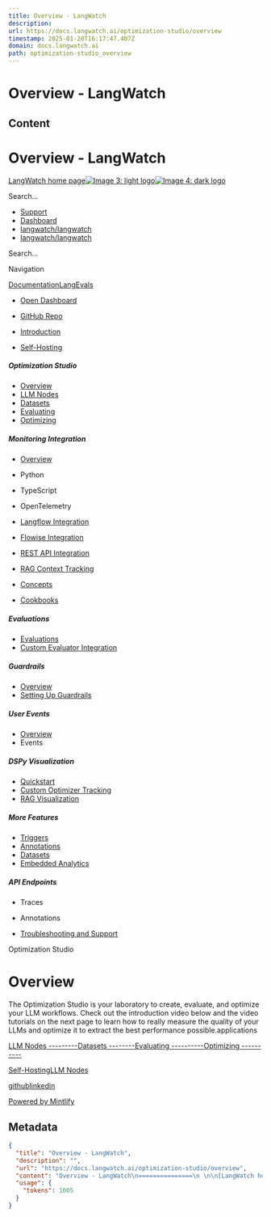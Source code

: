 ```yaml
---
title: Overview - LangWatch
description: 
url: https://docs.langwatch.ai/optimization-studio/overview
timestamp: 2025-01-20T16:17:47.407Z
domain: docs.langwatch.ai
path: optimization-studio_overview
---
```


# Overview - LangWatch



## Content

Overview - LangWatch
===============
 

[LangWatch home page![Image 3: light logo](https://mintlify.s3.us-west-1.amazonaws.com/langwatch/logo/light.svg)![Image 4: dark logo](https://mintlify.s3.us-west-1.amazonaws.com/langwatch/logo/dark.svg)](https://docs.langwatch.ai/)

Search...

*   [Support](https://docs.langwatch.ai/support#email-support)
*   [Dashboard](https://app.langwatch.ai/)
*   [langwatch/langwatch](https://github.com/langwatch/langwatch)
*   [langwatch/langwatch](https://github.com/langwatch/langwatch)

Search...

Navigation

[Documentation](https://docs.langwatch.ai/introduction)[LangEvals](https://docs.langwatch.ai/langevals/documentation/introduction)

*   [Open Dashboard](https://app.langwatch.ai/)
*   [GitHub Repo](https://github.com/langwatch/langwatch)

*   [Introduction](https://docs.langwatch.ai/introduction)
*   [Self-Hosting](https://docs.langwatch.ai/self-hosting)

##### Optimization Studio

*   [Overview](https://docs.langwatch.ai/optimization-studio/overview)
*   [LLM Nodes](https://docs.langwatch.ai/optimization-studio/llm-nodes)
*   [Datasets](https://docs.langwatch.ai/optimization-studio/datasets)
*   [Evaluating](https://docs.langwatch.ai/optimization-studio/evaluating)
*   [Optimizing](https://docs.langwatch.ai/optimization-studio/optimizing)

##### Monitoring Integration

*   [Overview](https://docs.langwatch.ai/integration/overview)
*   Python
    
*   TypeScript
    
*   OpenTelemetry
    
*   [Langflow Integration](https://docs.langwatch.ai/integration/langflow)
*   [Flowise Integration](https://docs.langwatch.ai/integration/flowise)
*   [REST API Integration](https://docs.langwatch.ai/integration/rest-api)
*   [RAG Context Tracking](https://docs.langwatch.ai/integration/rags-context-tracking)
*   [Concepts](https://docs.langwatch.ai/concepts)
*   [Cookbooks](https://docs.langwatch.ai/integration/cookbooks)

##### Evaluations

*   [Evaluations](https://docs.langwatch.ai/evaluations/overview)
*   [Custom Evaluator Integration](https://docs.langwatch.ai/evaluations/custom-evaluator-integration)

##### Guardrails

*   [Overview](https://docs.langwatch.ai/guardrails/overview)
*   [Setting Up Guardrails](https://docs.langwatch.ai/guardrails/setting-up-guardrails)

##### User Events

*   [Overview](https://docs.langwatch.ai/user-events/overview)
*   Events
    

##### DSPy Visualization

*   [Quickstart](https://docs.langwatch.ai/dspy-visualization/quickstart)
*   [Custom Optimizer Tracking](https://docs.langwatch.ai/dspy-visualization/custom-optimizer)
*   [RAG Visualization](https://docs.langwatch.ai/dspy-visualization/rag-visualization)

##### More Features

*   [Triggers](https://docs.langwatch.ai/features/triggers)
*   [Annotations](https://docs.langwatch.ai/features/annotations)
*   [Datasets](https://docs.langwatch.ai/features/datasets)
*   [Embedded Analytics](https://docs.langwatch.ai/features/embedded-analytics)

##### API Endpoints

*   Traces
    
*   Annotations
    

*   [Troubleshooting and Support](https://docs.langwatch.ai/support)

Optimization Studio

Overview
========

The Optimization Studio is your laboratory to create, evaluate, and optimize your LLM workflows. Check out the introduction video below and the video tutorials on the next page to learn how to really measure the quality of your LLMs and optimize it to extract the best performance possible.applications

  

[LLM Nodes ---------](https://docs.langwatch.ai/optimization-studio/llm-nodes)[Datasets --------](https://docs.langwatch.ai/optimization-studio/datasets)[Evaluating ----------](https://docs.langwatch.ai/optimization-studio/evaluating)[Optimizing ----------](https://docs.langwatch.ai/optimization-studio/optimizing)

[Self-Hosting](https://docs.langwatch.ai/self-hosting)[LLM Nodes](https://docs.langwatch.ai/optimization-studio/llm-nodes)

[github](https://github.com/langwatch/langwatch)[linkedin](https://www.linkedin.com/company/langwatch/)

[Powered by Mintlify](https://mintlify.com/preview-request?utm_campaign=poweredBy&utm_medium=docs&utm_source=docs.langwatch.ai)

## Metadata

```json
{
  "title": "Overview - LangWatch",
  "description": "",
  "url": "https://docs.langwatch.ai/optimization-studio/overview",
  "content": "Overview - LangWatch\n===============\n \n\n[LangWatch home page![Image 3: light logo](https://mintlify.s3.us-west-1.amazonaws.com/langwatch/logo/light.svg)![Image 4: dark logo](https://mintlify.s3.us-west-1.amazonaws.com/langwatch/logo/dark.svg)](https://docs.langwatch.ai/)\n\nSearch...\n\n*   [Support](https://docs.langwatch.ai/support#email-support)\n*   [Dashboard](https://app.langwatch.ai/)\n*   [langwatch/langwatch](https://github.com/langwatch/langwatch)\n*   [langwatch/langwatch](https://github.com/langwatch/langwatch)\n\nSearch...\n\nNavigation\n\n[Documentation](https://docs.langwatch.ai/introduction)[LangEvals](https://docs.langwatch.ai/langevals/documentation/introduction)\n\n*   [Open Dashboard](https://app.langwatch.ai/)\n*   [GitHub Repo](https://github.com/langwatch/langwatch)\n\n*   [Introduction](https://docs.langwatch.ai/introduction)\n*   [Self-Hosting](https://docs.langwatch.ai/self-hosting)\n\n##### Optimization Studio\n\n*   [Overview](https://docs.langwatch.ai/optimization-studio/overview)\n*   [LLM Nodes](https://docs.langwatch.ai/optimization-studio/llm-nodes)\n*   [Datasets](https://docs.langwatch.ai/optimization-studio/datasets)\n*   [Evaluating](https://docs.langwatch.ai/optimization-studio/evaluating)\n*   [Optimizing](https://docs.langwatch.ai/optimization-studio/optimizing)\n\n##### Monitoring Integration\n\n*   [Overview](https://docs.langwatch.ai/integration/overview)\n*   Python\n    \n*   TypeScript\n    \n*   OpenTelemetry\n    \n*   [Langflow Integration](https://docs.langwatch.ai/integration/langflow)\n*   [Flowise Integration](https://docs.langwatch.ai/integration/flowise)\n*   [REST API Integration](https://docs.langwatch.ai/integration/rest-api)\n*   [RAG Context Tracking](https://docs.langwatch.ai/integration/rags-context-tracking)\n*   [Concepts](https://docs.langwatch.ai/concepts)\n*   [Cookbooks](https://docs.langwatch.ai/integration/cookbooks)\n\n##### Evaluations\n\n*   [Evaluations](https://docs.langwatch.ai/evaluations/overview)\n*   [Custom Evaluator Integration](https://docs.langwatch.ai/evaluations/custom-evaluator-integration)\n\n##### Guardrails\n\n*   [Overview](https://docs.langwatch.ai/guardrails/overview)\n*   [Setting Up Guardrails](https://docs.langwatch.ai/guardrails/setting-up-guardrails)\n\n##### User Events\n\n*   [Overview](https://docs.langwatch.ai/user-events/overview)\n*   Events\n    \n\n##### DSPy Visualization\n\n*   [Quickstart](https://docs.langwatch.ai/dspy-visualization/quickstart)\n*   [Custom Optimizer Tracking](https://docs.langwatch.ai/dspy-visualization/custom-optimizer)\n*   [RAG Visualization](https://docs.langwatch.ai/dspy-visualization/rag-visualization)\n\n##### More Features\n\n*   [Triggers](https://docs.langwatch.ai/features/triggers)\n*   [Annotations](https://docs.langwatch.ai/features/annotations)\n*   [Datasets](https://docs.langwatch.ai/features/datasets)\n*   [Embedded Analytics](https://docs.langwatch.ai/features/embedded-analytics)\n\n##### API Endpoints\n\n*   Traces\n    \n*   Annotations\n    \n\n*   [Troubleshooting and Support](https://docs.langwatch.ai/support)\n\nOptimization Studio\n\nOverview\n========\n\nThe Optimization Studio is your laboratory to create, evaluate, and optimize your LLM workflows. Check out the introduction video below and the video tutorials on the next page to learn how to really measure the quality of your LLMs and optimize it to extract the best performance possible.applications\n\n  \n\n[LLM Nodes ---------](https://docs.langwatch.ai/optimization-studio/llm-nodes)[Datasets --------](https://docs.langwatch.ai/optimization-studio/datasets)[Evaluating ----------](https://docs.langwatch.ai/optimization-studio/evaluating)[Optimizing ----------](https://docs.langwatch.ai/optimization-studio/optimizing)\n\n[Self-Hosting](https://docs.langwatch.ai/self-hosting)[LLM Nodes](https://docs.langwatch.ai/optimization-studio/llm-nodes)\n\n[github](https://github.com/langwatch/langwatch)[linkedin](https://www.linkedin.com/company/langwatch/)\n\n[Powered by Mintlify](https://mintlify.com/preview-request?utm_campaign=poweredBy&utm_medium=docs&utm_source=docs.langwatch.ai)",
  "usage": {
    "tokens": 1005
  }
}
```

